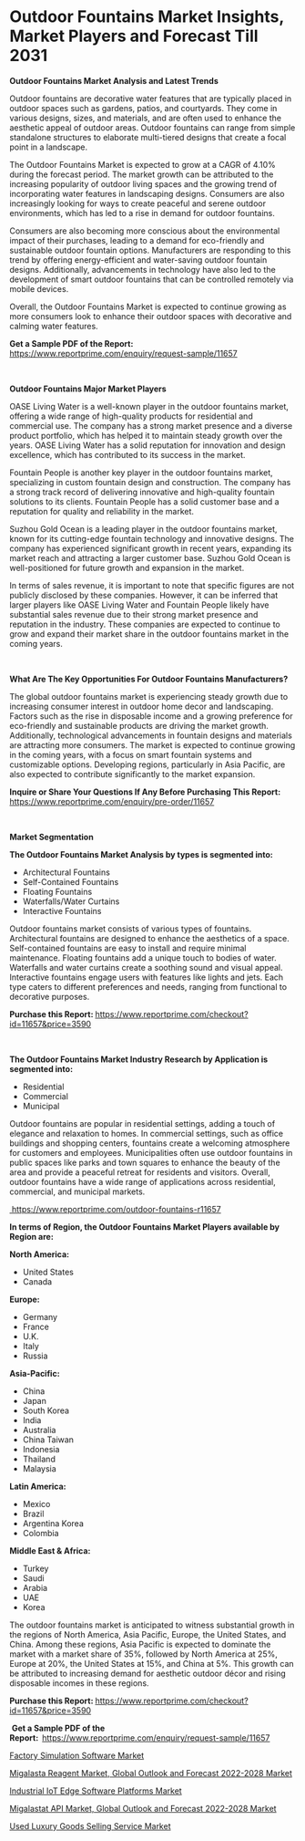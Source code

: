 <p><h1>Outdoor Fountains Market Insights, Market Players and Forecast Till 2031</h1></p><p><strong>Outdoor Fountains Market Analysis and Latest Trends</strong></p>
<p><p>Outdoor fountains are decorative water features that are typically placed in outdoor spaces such as gardens, patios, and courtyards. They come in various designs, sizes, and materials, and are often used to enhance the aesthetic appeal of outdoor areas. Outdoor fountains can range from simple standalone structures to elaborate multi-tiered designs that create a focal point in a landscape.</p><p>The Outdoor Fountains Market is expected to grow at a CAGR of 4.10% during the forecast period. The market growth can be attributed to the increasing popularity of outdoor living spaces and the growing trend of incorporating water features in landscaping designs. Consumers are also increasingly looking for ways to create peaceful and serene outdoor environments, which has led to a rise in demand for outdoor fountains.</p><p>Consumers are also becoming more conscious about the environmental impact of their purchases, leading to a demand for eco-friendly and sustainable outdoor fountain options. Manufacturers are responding to this trend by offering energy-efficient and water-saving outdoor fountain designs. Additionally, advancements in technology have also led to the development of smart outdoor fountains that can be controlled remotely via mobile devices.</p><p>Overall, the Outdoor Fountains Market is expected to continue growing as more consumers look to enhance their outdoor spaces with decorative and calming water features.</p></p>
<p><strong>Get a Sample PDF of the Report:&nbsp;</strong> <a href="https://www.reportprime.com/enquiry/request-sample/11657">https://www.reportprime.com/enquiry/request-sample/11657</a></p>
<p>&nbsp;</p>
<p><strong>Outdoor Fountains Major Market Players</strong></p>
<p><p>OASE Living Water is a well-known player in the outdoor fountains market, offering a wide range of high-quality products for residential and commercial use. The company has a strong market presence and a diverse product portfolio, which has helped it to maintain steady growth over the years. OASE Living Water has a solid reputation for innovation and design excellence, which has contributed to its success in the market.</p><p>Fountain People is another key player in the outdoor fountains market, specializing in custom fountain design and construction. The company has a strong track record of delivering innovative and high-quality fountain solutions to its clients. Fountain People has a solid customer base and a reputation for quality and reliability in the market.</p><p>Suzhou Gold Ocean is a leading player in the outdoor fountains market, known for its cutting-edge fountain technology and innovative designs. The company has experienced significant growth in recent years, expanding its market reach and attracting a larger customer base. Suzhou Gold Ocean is well-positioned for future growth and expansion in the market.</p><p>In terms of sales revenue, it is important to note that specific figures are not publicly disclosed by these companies. However, it can be inferred that larger players like OASE Living Water and Fountain People likely have substantial sales revenue due to their strong market presence and reputation in the industry. These companies are expected to continue to grow and expand their market share in the outdoor fountains market in the coming years.</p></p>
<p>&nbsp;</p>
<p><strong>What Are The Key Opportunities For Outdoor Fountains Manufacturers?</strong></p>
<p><p>The global outdoor fountains market is experiencing steady growth due to increasing consumer interest in outdoor home decor and landscaping. Factors such as the rise in disposable income and a growing preference for eco-friendly and sustainable products are driving the market growth. Additionally, technological advancements in fountain designs and materials are attracting more consumers. The market is expected to continue growing in the coming years, with a focus on smart fountain systems and customizable options. Developing regions, particularly in Asia Pacific, are also expected to contribute significantly to the market expansion.</p></p>
<p><strong>Inquire or Share Your Questions If Any Before Purchasing This Report:</strong> <a href="https://www.reportprime.com/enquiry/pre-order/11657">https://www.reportprime.com/enquiry/pre-order/11657</a></p>
<p>&nbsp;</p>
<p><strong>Market Segmentation</strong></p>
<p><strong>The Outdoor Fountains Market Analysis by types is segmented into:</strong></p>
<p><ul><li>Architectural Fountains</li><li>Self-Contained Fountains</li><li>Floating Fountains</li><li>Waterfalls/Water Curtains</li><li>Interactive Fountains</li></ul></p>
<p><p>Outdoor fountains market consists of various types of fountains. Architectural fountains are designed to enhance the aesthetics of a space. Self-contained fountains are easy to install and require minimal maintenance. Floating fountains add a unique touch to bodies of water. Waterfalls and water curtains create a soothing sound and visual appeal. Interactive fountains engage users with features like lights and jets. Each type caters to different preferences and needs, ranging from functional to decorative purposes.</p></p>
<p><strong>Purchase this Report:&nbsp;</strong><a href="https://www.reportprime.com/checkout?id=11657&price=3590">https://www.reportprime.com/checkout?id=11657&price=3590</a></p>
<p>&nbsp;</p>
<p><strong>The Outdoor Fountains Market Industry Research by Application is segmented into:</strong></p>
<p><ul><li>Residential</li><li>Commercial</li><li>Municipal</li></ul></p>
<p><p>Outdoor fountains are popular in residential settings, adding a touch of elegance and relaxation to homes. In commercial settings, such as office buildings and shopping centers, fountains create a welcoming atmosphere for customers and employees. Municipalities often use outdoor fountains in public spaces like parks and town squares to enhance the beauty of the area and provide a peaceful retreat for residents and visitors. Overall, outdoor fountains have a wide range of applications across residential, commercial, and municipal markets.</p></p>
<p><a href="https://www.reportprime.com/outdoor-fountains-r11657">&nbsp;https://www.reportprime.com/outdoor-fountains-r11657</a></p>
<p><strong>In terms of Region, the Outdoor Fountains Market Players available by Region are:</strong></p>
<p>
    <p> <strong> North America: </strong>
        <ul>
            <li>United States</li>
            <li>Canada</li>
        </ul>
        </p> 
    <p> <strong> Europe: </strong>
        <ul>
            <li>Germany</li>
            <li>France</li>
            <li>U.K.</li>
            <li>Italy</li>
            <li>Russia</li>
        </ul>
        </p> 
    <p> <strong> Asia-Pacific: </strong>
        <ul>
            <li>China</li>
            <li>Japan</li>
            <li>South Korea</li>
            <li>India</li>
            <li>Australia</li>
            <li>China Taiwan</li>
            <li>Indonesia</li>
            <li>Thailand</li>
            <li>Malaysia</li>
        </ul>
        </p> 
    <p> <strong> Latin America: </strong>
        <ul>
            <li>Mexico</li>
            <li>Brazil</li>
            <li>Argentina Korea</li>
            <li>Colombia</li>
        </ul>
        </p> 
    <p> <strong> Middle East & Africa: </strong>
        <ul>
            <li>Turkey</li>
            <li>Saudi</li>
            <li>Arabia</li>
            <li>UAE</li>
            <li>Korea</li>
        </ul>
    </p>
    </p>
<p><p>The outdoor fountains market is anticipated to witness substantial growth in the regions of North America, Asia Pacific, Europe, the United States, and China. Among these regions, Asia Pacific is expected to dominate the market with a market share of 35%, followed by North America at 25%, Europe at 20%, the United States at 15%, and China at 5%. This growth can be attributed to increasing demand for aesthetic outdoor décor and rising disposable incomes in these regions.</p></p>
<p><strong>Purchase this Report: </strong><a href="https://www.reportprime.com/checkout?id=11657&price=3590">https://www.reportprime.com/checkout?id=11657&price=3590</a></p>
<p>&nbsp;<strong>Get a Sample PDF of the Report:&nbsp;&nbsp;</strong><a href="https://www.reportprime.com/enquiry/request-sample/11657">https://www.reportprime.com/enquiry/request-sample/11657</a></p>
<p><strong></strong></p>
<p><p><a href="https://medium.com/@sk99912151/mapping-the-factory-simulation-software-market-trends-challenges-and-breakthroughs-2024-2031-da6de76e6000">Factory Simulation Software Market</a></p><p><a href="https://issuu.com/reportprime-2/docs/migalasta-reagent-market-global-out_c324a706cb6b1a">Migalasta Reagent Market, Global Outlook and Forecast 2022-2028 Market</a></p><p><a href="https://medium.com/@sk99912151/industrial-iot-edge-software-platforms-market-size-is-growing-at-cagr-of-8-7-97350a5c4d84">Industrial IoT Edge Software Platforms Market</a></p><p><a href="https://issuu.com/reportprime-2/docs/migalastat-api-market-global-outloo_bfecc055a6d640">Migalastat API Market, Global Outlook and Forecast 2022-2028 Market</a></p><p><a href="https://github.com/ChiragRP21/Market-Research-Report-List-6/blob/main/used-luxury-goods-selling-service-market.md">Used Luxury Goods Selling Service Market</a></p></p>